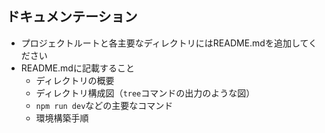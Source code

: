 ## ドキュメンテーション

- プロジェクトルートと各主要なディレクトリにはREADME.mdを追加してください
- README.mdに記載すること
  - ディレクトリの概要
  - ディレクトリ構成図（`tree`コマンドの出力のような図）
  - `npm run dev`などの主要なコマンド
  - 環境構築手順
